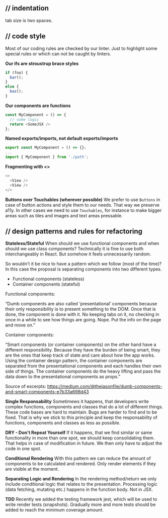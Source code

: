 ## // indentation
tab size is two spaces.

## // code style
Most of our coding rules are checked by our linter. Just to highlight
some special rules or which can not be caught by linters.

**Our ifs are stroustrup brace styles**
```javascript
if (foo) {
  bar();
}
else {
  baz();
}
```

**Our components are functions**
```javascript
const MyComponent = () => {
  // some logic
  return <SomeJSX />
};
```

**Named exports/imports, not default exports/imports**
```javascript
export const MyComponent = () => {};
...
import { MyComponent } from './path';
```

**Fragmenting with <>**
```javascript
<>
  <View />
  <View />
</>
```

**Buttons over Touchables (wherever possible)**
We prefer to use `Buttons` in case of button actions and style them to our needs.
That way we preserve a11y. In other cases we need to use `Touchables`, for instance
to make bigger areas such as tiles and images and text areas pressable.

## // design patterns and rules for refactoring
**Stateless/Stateful**
When should we use functional components and when should we use class components? Technically it is fine to use both interchangeably in React. But somehow it feels unnecessarily random.

So wouldn't it be nice to have a pattern which we follow (most of the time)? In this case the proposal is separating components into two different types.

- Functional components (stateless)
- Container components (stateful)

Functional components:

“Dumb components are also called ‘presentational’ components because their only responsibility is to present something to the DOM. Once that is done, the component is done with it. No keeping tabs on it, no checking in once in a while to see how things are going. Nope. Put the info on the page and move on.”

Container components:

“Smart components (or container components) on the other hand have a different responsibility. Because they have the burden of being smart, they are the ones that keep track of state and care about how the app works. Using the container design pattern, the container components are separated from the presentational components and each handles their own side of things. The container components do the heavy lifting and pass the data down to the presentational components as props.”

Source of excerpts: https://medium.com/@thejasonfile/dumb-components-and-smart-components-e7b33a698d43

**Single Responsability**
Sometimews it happens, that developers write complex functions, components and classes that do a lot of different things.
These code bases are hard to maintain. Bugs are harder to find and to be fixed.
That is why we stick to this principle and keep the responsability of functions, components and classes as less as possible.

**DRY - Don't Repeat Yourself**
If it happens, that we find similar or same functionality in more than one spot, we should keep consolidating them.
That helps in case of modification in future. We then only have to adjust the code in one spot.

**Conditional Rendering**
With this pattern we can reduce the amount of components to be calculated and rendered.
Only render elements if they are visible at the moment.

**Separating Logic and Rendering**
In the rendering method/return we only include conditional logic that relates to the presentation.
Processing logic (data fetching, mutating etc.) happens in the function body. Not in JSX.

**TDD**
Recently we added the testing framework jest, which will be used to write render tests (snapshots).
Gradually more and more tests should be added to reach the minimum coverage amount.
